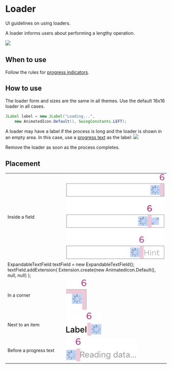 <!-- Copyright 2000-2024 JetBrains s.r.o. and contributors. Use of this source code is governed by the Apache 2.0 license. -->

# Loader

<link-summary>UI guidelines on using loaders.</link-summary>

A loader informs users about performing a lengthy operation.

![](loader.png)

## When to use

Follow the rules for [progress indicators](progress_indicators.md).


## How to use

The loader form and sizes are the same in all themes. Use the default 16x16 loader in all cases.

```java
JLabel label = new JLabel("Loading...",
    new AnimatedIcon.Default(), SwingConstants.LEFT);
```


A loader may have a label if the process is long and the loader is shown in an empty area. In this case, use a [progress text](progress_text.md) as the label:
![](loader_with_progress_text.png)

Remove the loader as soon as the process completes.


## Placement

<table style="none">

<tr>
    <td> Inside a field </td>
    <td> <img src="../../../images/ui/loader/placement_field.png"/> </td>
</tr>

<tr>
    <td colspan="2">
        <code-block lang="java">
            ExpandableTextField textField = new ExpandableTextField();
            textField.addExtension(
              Extension.create(new AnimatedIcon.Default(), null, null)
            );
        </code-block>
    </td>
</tr>

<tr>
    <td>In a corner</td>
    <td> <img src="../../../images/ui/loader/placement_corner.png" />
    </td>
</tr>

<tr>
    <td>  Next to an item </td>
    <td> <img src="../../../images/ui/loader/placement_item.png" /> </td>
</tr>

<tr>
    <td> Before a progress text </td>
    <td> <img src="../../../images/ui/loader/placement_progress_text.png" />
    </td>
</tr>

</table>
